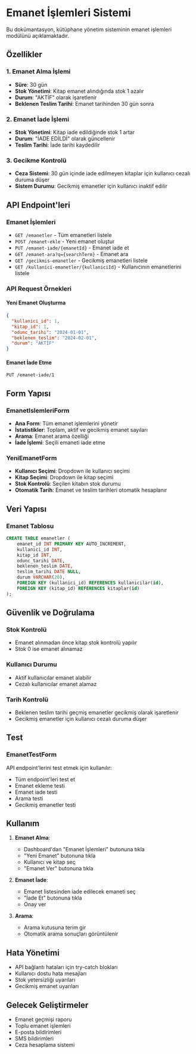 # Emanet İşlemleri Sistemi

Bu dokümantasyon, kütüphane yönetim sisteminin emanet işlemleri modülünü açıklamaktadır.

## Özellikler

### 1. Emanet Alma İşlemi
- **Süre**: 30 gün
- **Stok Yönetimi**: Kitap emanet alındığında stok 1 azalır
- **Durum**: "AKTİF" olarak işaretlenir
- **Beklenen Teslim Tarihi**: Emanet tarihinden 30 gün sonra

### 2. Emanet İade İşlemi
- **Stok Yönetimi**: Kitap iade edildiğinde stok 1 artar
- **Durum**: "İADE EDİLDİ" olarak güncellenir
- **Teslim Tarihi**: İade tarihi kaydedilir

### 3. Gecikme Kontrolü
- **Ceza Sistemi**: 30 gün içinde iade edilmeyen kitaplar için kullanıcı cezalı duruma düşer
- **Sistem Durumu**: Gecikmiş emanetler için kullanıcı inaktif edilir

## API Endpoint'leri

### Emanet İşlemleri
- `GET /emanetler` - Tüm emanetleri listele
- `POST /emanet-ekle` - Yeni emanet oluştur
- `PUT /emanet-iade/{emanetId}` - Emanet iade et
- `GET /emanet-ara?q={searchTerm}` - Emanet ara
- `GET /gecikmis-emanetler` - Gecikmiş emanetleri listele
- `GET /kullanici-emanetler/{kullaniciId}` - Kullanıcının emanetlerini listele

### API Request Örnekleri

#### Yeni Emanet Oluşturma
```json
{
  "kullanici_id": 1,
  "kitap_id": 1,
  "odunc_tarihi": "2024-01-01",
  "beklenen_teslim": "2024-02-01",
  "durum": "AKTİF"
}
```

#### Emanet İade Etme
```
PUT /emanet-iade/1
```

## Form Yapısı

### EmanetIslemleriForm
- **Ana Form**: Tüm emanet işlemlerini yönetir
- **İstatistikler**: Toplam, aktif ve gecikmiş emanet sayıları
- **Arama**: Emanet arama özelliği
- **İade İşlemi**: Seçili emaneti iade etme

### YeniEmanetForm
- **Kullanıcı Seçimi**: Dropdown ile kullanıcı seçimi
- **Kitap Seçimi**: Dropdown ile kitap seçimi
- **Stok Kontrolü**: Seçilen kitabın stok durumu
- **Otomatik Tarih**: Emanet ve teslim tarihleri otomatik hesaplanır

## Veri Yapısı

### Emanet Tablosu
```sql
CREATE TABLE emanetler (
    emanet_id INT PRIMARY KEY AUTO_INCREMENT,
    kullanici_id INT,
    kitap_id INT,
    odunc_tarihi DATE,
    beklenen_teslim DATE,
    teslim_tarihi DATE NULL,
    durum VARCHAR(20),
    FOREIGN KEY (kullanici_id) REFERENCES kullanicilar(id),
    FOREIGN KEY (kitap_id) REFERENCES kitaplar(id)
);
```

## Güvenlik ve Doğrulama

### Stok Kontrolü
- Emanet alınmadan önce kitap stok kontrolü yapılır
- Stok 0 ise emanet alınamaz

### Kullanıcı Durumu
- Aktif kullanıcılar emanet alabilir
- Cezalı kullanıcılar emanet alamaz

### Tarih Kontrolü
- Beklenen teslim tarihi geçmiş emanetler gecikmiş olarak işaretlenir
- Gecikmiş emanetler için kullanıcı cezalı duruma düşer

## Test

### EmanetTestForm
API endpoint'lerini test etmek için kullanılır:
- Tüm endpoint'leri test et
- Emanet ekleme testi
- Emanet iade testi
- Arama testi
- Gecikmiş emanetler testi

## Kullanım

1. **Emanet Alma**:
   - Dashboard'dan "Emanet İşlemleri" butonuna tıkla
   - "Yeni Emanet" butonuna tıkla
   - Kullanıcı ve kitap seç
   - "Emanet Ver" butonuna tıkla

2. **Emanet İade**:
   - Emanet listesinden iade edilecek emaneti seç
   - "İade Et" butonuna tıkla
   - Onay ver

3. **Arama**:
   - Arama kutusuna terim gir
   - Otomatik arama sonuçları görüntülenir

## Hata Yönetimi

- API bağlantı hataları için try-catch blokları
- Kullanıcı dostu hata mesajları
- Stok yetersizliği uyarıları
- Gecikmiş emanet uyarıları

## Gelecek Geliştirmeler

- Emanet geçmişi raporu
- Toplu emanet işlemleri
- E-posta bildirimleri
- SMS bildirimleri
- Ceza hesaplama sistemi 